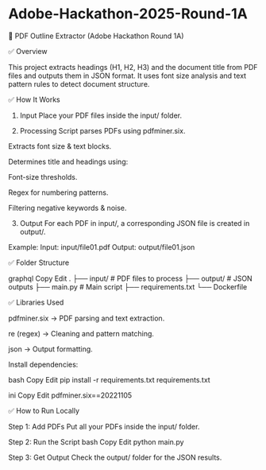# Adobe-Hackathon-2025-Round-1A

📄 PDF Outline Extractor (Adobe Hackathon Round 1A)

✅ Overview

This project extracts headings (H1, H2, H3) and the document title from PDF files and outputs them in JSON format. It uses font size analysis and text pattern rules to detect document structure.

✅ How It Works

1. Input
Place your PDF files inside the input/ folder.

2. Processing
Script parses PDFs using pdfminer.six.

Extracts font size & text blocks.

Determines title and headings using:

Font-size thresholds.

Regex for numbering patterns.

Filtering negative keywords & noise.

3. Output
For each PDF in input/, a corresponding JSON file is created in output/.

Example:
Input: input/file01.pdf
Output: output/file01.json

✅ Folder Structure

graphql
Copy
Edit
.
├── input/         # PDF files to process
├── output/        # JSON outputs
├── main.py        # Main script
├── requirements.txt
└── Dockerfile

✅ Libraries Used

pdfminer.six → PDF parsing and text extraction.

re (regex) → Cleaning and pattern matching.

json → Output formatting.

Install dependencies:

bash
Copy
Edit
pip install -r requirements.txt
requirements.txt

ini
Copy
Edit
pdfminer.six==20221105

✅ How to Run Locally

Step 1: Add PDFs
Put all your PDFs inside the input/ folder.

Step 2: Run the Script
bash
Copy
Edit
python main.py

Step 3: Get Output
Check the output/ folder for the JSON results.